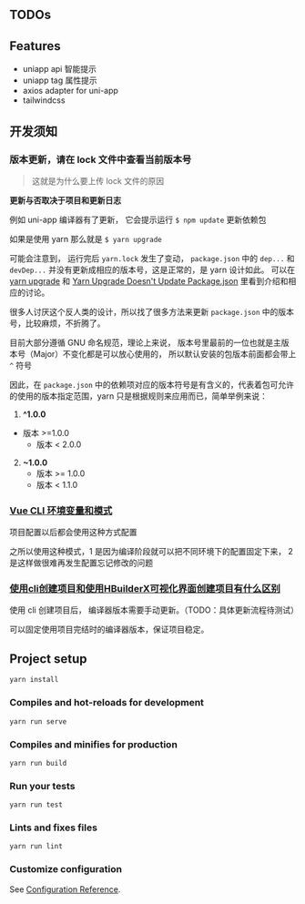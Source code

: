 ## TODOs

## Features
- uniapp api 智能提示
- uniapp tag 属性提示
- axios adapter for uni-app
- tailwindcss

## 开发须知

### 版本更新，请在 lock 文件中查看当前版本号

> 这就是为什么要上传 lock 文件的原因

**更新与否取决于项目和更新日志**

例如 uni-app 编译器有了更新， 它会提示运行 `$ npm update` 更新依赖包

如果是使用 yarn 那么就是 `$ yarn upgrade`

可能会注意到， 运行完后 `yarn.lock` 发生了变动， `package.json` 中的 `dep...` 和 `devDep...` 并没有更新成相应的版本号，这是正常的，是 yarn 设计如此。 可以在 [yarn upgrade](https://classic.yarnpkg.com/en/docs/cli/upgrade) 和 [Yarn Upgrade Doesn't Update Package.json](https://github.com/yarnpkg/yarn/issues/3266) 里看到介绍和相应的讨论。

很多人讨厌这个反人类的设计，所以找了很多方法来更新 `package.json` 中的版本号，比较麻烦，不折腾了。

目前大部分遵循 GNU 命名规范，理论上来说， 版本号里最前的一位也就是主版本号（Major）不变化都是可以放心使用的， 所以默认安装的包版本前面都会带上 `^` 符号

因此，在 `package.json` 中的依赖项对应的版本符号是有含义的，代表着包可允许的使用的版本指定范围，yarn 只是根据规则来应用而已，简单举例来说：

1. **^1.0.0**
- 版本 >=1.0.0
   - 版本 < 2.0.0
2. **~1.0.0**
   - 版本 >= 1.0.0
   - 版本 < 1.1.0

### [Vue CLI 环境变量和模式](https://cli.vuejs.org/zh/guide/mode-and-env.html#%E7%8E%AF%E5%A2%83%E5%8F%98%E9%87%8F%E5%92%8C%E6%A8%A1%E5%BC%8F)

项目配置以后都会使用这种方式配置

之所以使用这种模式，1 是因为编译阶段就可以把不同环境下的配置固定下来， 2 是这样做很难再发生配置忘记修改的问题

### [使用cli创建项目和使用HBuilderX可视化界面创建项目有什么区别](https://uniapp.dcloud.net.cn/quickstart?id=%e4%bd%bf%e7%94%a8cli%e5%88%9b%e5%bb%ba%e9%a1%b9%e7%9b%ae%e5%92%8c%e4%bd%bf%e7%94%a8hbuilderx%e5%8f%af%e8%a7%86%e5%8c%96%e7%95%8c%e9%9d%a2%e5%88%9b%e5%bb%ba%e9%a1%b9%e7%9b%ae%e6%9c%89%e4%bb%80%e4%b9%88%e5%8c%ba%e5%88%ab)

使用 cli 创建项目后， 编译器版本需要手动更新。（TODO：具体更新流程待测试）

可以固定使用项目完结时的编译器版本，保证项目稳定。

## Project setup
```
yarn install
```

### Compiles and hot-reloads for development
```
yarn run serve
```

### Compiles and minifies for production
```
yarn run build
```

### Run your tests
```
yarn run test
```

### Lints and fixes files
```
yarn run lint
```

### Customize configuration
See [Configuration Reference](https://cli.vuejs.org/config/).
